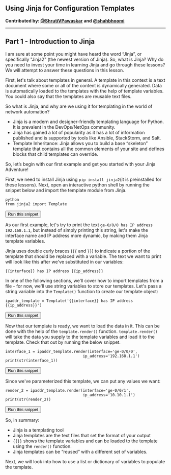 ## Using Jinja for Configuration Templates

**Contributed by: [@ShrutiVPawaskar](https://github.com/ShrutiVPawaskar) and [@shahbhoomi](https://github.com/shahbhoomi)**

---

## Part 1 - Introduction to Jinja

I am sure at some point you might have heard the word “Jinja”, or specifically "Jinja2" (the newest version of Jinja). So, what is Jinja? Why do you need to invest your time in learning Jinja and go through these lessons? We will attempt to answer these questions in this lesson.

First, let's talk about templates in general. A template in this context is a text document where some or all of the content is dynamically generated. Data is automatically loaded to the templates with the help of template variables. You could also say that the templates are reusable text files.

So what is Jinja, and why are we using it for templating in the world of network automation?

* Jinja is a modern and designer-friendly templating language for Python.  It is prevalent in the DevOps/NetOps community.
* Jinja has gained a lot of popularity as it has a lot of information published and is supported by tools like Ansible, StackStorm, and Salt.
* Template Inheritance: Jinja allows you to build a base “skeleton” template that contains all the common elements of your site and defines blocks that child templates can override.

So, let’s begin with our first example and get you started with your Jinja Adventure!

First, we need to install Jinja using `pip install jinja2`(it is preinstalled for these lessons). Next, open an interactive python shell by running the snippet below and import the template module from Jinja.

```
python
from jinja2 import Template
```
<button type="button" class="btn btn-primary btn-sm" onclick="runSnippetInTab('linux1', this)">Run this snippet</button>

As our first example, let's try to print the text `ge-0/0/0 has IP address 192.168.1.1`, but instead of simply printing this string,
let's make the interface name and IP address more dynamic, by making them Jinja template variables.

Jinja uses double curly braces (`{{` and `}}`) to indicate a portion of the template that should be replaced with a variable. The text we want to print
will look like this after we've substituted in our variables:

```
{{interface}} has IP address {{ip_address}}
```

In one of the following sections, we'll cover how to import templates from a file - for now, we'll use string variables to store our templates. Let's pass a string
variable into the `Template()` function to create our template object:

```
ipaddr_template = Template('{{interface}} has IP address {{ip_address}}')
```
<button type="button" class="btn btn-primary btn-sm" onclick="runSnippetInTab('linux1', this)">Run this snippet</button>

Now that our template is ready, we want to load the data in it. This can be done with the help of the `template.render()` function. `template.render()` will take the data you supply to the template variables and load it to the template. Check that out by running the below snippet.

```
interface_1 = ipaddr_template.render(interface='ge-0/0/0',
                                  ip_address='192.168.1.1')
print(str(interface_1))
```

<button type="button" class="btn btn-primary btn-sm" onclick="runSnippetInTab('linux1', this)">Run this snippet</button>

Since we've parameterized this template, we can put any values we want:

```
render_2 = ipaddr_template.render(interface='ge-0/0/1',
                                  ip_address='10.10.1.1')
print(str(render_2))
```
<button type="button" class="btn btn-primary btn-sm" onclick="runSnippetInTab('linux1', this)">Run this snippet</button>

So, in summary:

* Jinja is a templating tool
* Jinja templates are the text files that set the format of your output
* `{{}}` shows the template variables and can be loaded to the template using the `render()` function.
* Jinja templates can be “reused” with a different set of variables.

Next, we will look into how to use a list or dictionary of variables to populate the template.
